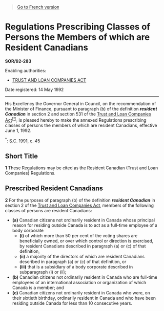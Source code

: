 > [Go to French version](/fr/Règlements/Décrets,%20ordonnances%20et%20règlements%20statutaires/92/283.md)

# Regulations Prescribing Classes of Persons the Members of which are Resident Canadians

**SOR/92-283**

Enabling authorities: 
- [TRUST AND LOAN COMPANIES ACT](/en/Acts/Statutes%20of%20Canada/1991/c.%2045.md)

Date registered: 14 May 1992

----------

His Excellency the Governor General in Council, on the recommendation of the Minister of Finance, pursuant to paragraph (b) of the definition ***resident Canadian*** in section 2 and section 531 of the [Trust and Loan Companies Act](/en/Acts/Statutes%20of%20Canada/1991/c.%2045.md)<sup><a href='#fn_1e'>[*]</a></sup>, is pleased hereby to make the annexed Regulations prescribing classes of persons the members of which are resident Canadians, effective June 1, 1992.

<a name='fn_1e'><sup>*</sup></a>: S.C. 1991, c. 45<br />




## Short Title


**1** These Regulations may be cited as the Resident Canadian (Trust and Loan Companies) Regulations.




## Prescribed Resident Canadians


**2** For the purposes of paragraph (b) of the definition ***resident Canadian*** in section 2 of the [Trust and Loan Companies Act](/en/Acts/Statutes%20of%20Canada/1991/c.%2045.md), members of the following classes of persons are resident Canadians:
- **(a)** Canadian citizens not ordinarily resident in Canada whose principal reason for residing outside Canada is to act as a full-time employee of a body corporate
	- **(i)** of which more than 50 per cent of the voting shares are beneficially owned, or over which control or direction is exercised, by resident Canadians described in paragraph (a) or (c) of that definition,
	- **(ii)** a majority of the directors of which are resident Canadians described in paragraph (a) or (c) of that definition, or
	- **(iii)** that is a subsidiary of a body corporate described in subparagraph (i) or (ii);
- **(b)** Canadian citizens not ordinarily resident in Canada who are full-time employees of an international association or organization of which Canada is a member; and
- **(c)** Canadian citizens not ordinarily resident in Canada who were, on their sixtieth birthday, ordinarily resident in Canada and who have been residing outside Canada for less than 10 consecutive years.


